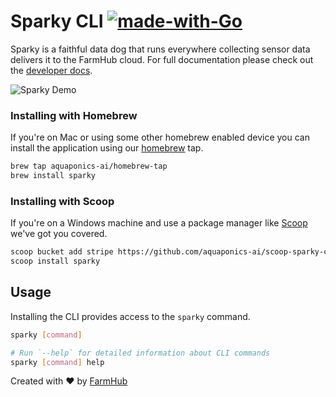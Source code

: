 # Sparky CLI [![made-with-Go](https://img.shields.io/badge/Made%20with-Go-1f425f.svg)](http://golang.org) 

Sparky is a faithful data dog that runs everywhere collecting sensor data delivers it to the FarmHub cloud.  For full documentation please check out the [developer docs](https://docs.farmhub.ag).

![Sparky Demo](images/sparky-demo.gif?raw=true)

### Installing with Homebrew

If you're on Mac or using some other homebrew enabled device you can install the application using our [homebrew](https://brew.sh/) tap.

```sh
brew tap aquaponics-ai/homebrew-tap
brew install sparky
```

### Installing with Scoop

If you're on a Windows machine and use a package manager like [Scoop](https://github.com/lukesampson/scoop) we've got you covered.

```sh
scoop bucket add stripe https://github.com/aquaponics-ai/scoop-sparky-cli.git
scoop install sparky
```

## Usage

Installing the CLI provides access to the `sparky` command.

```sh
sparky [command]

# Run `--help` for detailed information about CLI commands
sparky [command] help
```

Created with ❤️ by [FarmHub](https://farmhub.ag/?ref=github.com)
